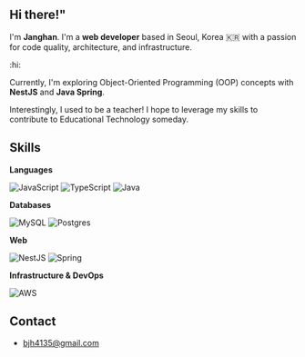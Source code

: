 ## Hi there!"

I'm **Janghan**.   I'm a **web developer** based in Seoul, Korea 🇰🇷 with a passion for code quality, architecture, and infrastructure.

:hi:


Currently, I'm exploring Object-Oriented Programming (OOP) concepts with **NestJS** and **Java Spring**. 

Interestingly, I used to be a teacher!  I hope to leverage my skills to contribute to Educational Technology someday. ‍

## Skills

**Languages**

![JavaScript](https://img.shields.io/badge/javascript-%23323330.svg?style=for-the-badge&logo=javascript&logoColor=%23F7DF1E)
![TypeScript](https://img.shields.io/badge/typescript-%23007ACC.svg?style=for-the-badge&logo=typescript&logoColor=white)
![Java](https://img.shields.io/badge/java-%23ED8B00.svg?style=for-the-badge&logo=openjdk&logoColor=white)

**Databases**

![MySQL](https://img.shields.io/badge/mysql-4479A1.svg?style=for-the-badge&logo=mysql&logoColor=white)
![Postgres](https://img.shields.io/badge/postgres-%23316192.svg?style=for-the-badge&logo=postgresql&logoColor=white)


**Web**

![NestJS](https://img.shields.io/badge/nestjs-%23E0234E.svg?style=for-the-badge&logo=nestjs&logoColor=white)
![Spring](https://img.shields.io/badge/spring-%236DB33F.svg?style=for-the-badge&logo=spring&logoColor=white)

**Infrastructure & DevOps**

![AWS](https://img.shields.io/badge/AWS-%23FF9900.svg?style=for-the-badge&logo=amazon-aws&logoColor=white)


## Contact

* bjh4135@gmail.com

